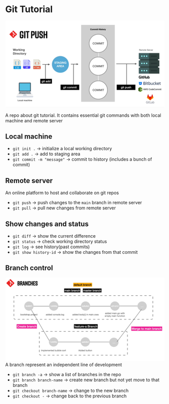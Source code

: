 # Git Tutorial
![home](./assets/git-flow.PNG)

A repo about git tutorial. It contains essential git commands with both local machine and remote server

## Local machine
- `git init .` -> initialize a local working directory
- `git add .` -> add to staging area
- `git commit -m "message"` -> commit to history (includes a bunch of commit)

## Remote server
An online platform to host and collaborate on git repos

- `git push` -> push changes to the `main` branch in remote server
- `git pull` -> pull new changes from remote server

## Show changes and status
- `git diff` -> show the current difference
- `git status` -> check working directory status
- `git log` -> see history(past commits)
- `git show history-id` -> show the changes from that commit

## Branch control
![home](./assets/flow-of-branches.png)
A branch represent an independent line of development

- `git branch -a` -> show a list of branches in the repo
- `git branch branch-name` -> create new branch but not yet move to that branch
- `git checkout branch-name` -> change to the new branch
- `git checkout -` -> change back to the previous branch
